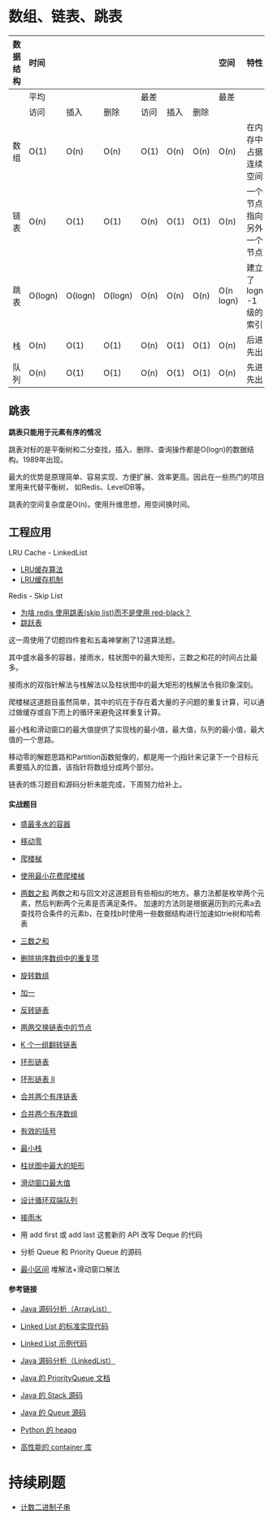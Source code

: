 # 数组、链表、跳表

| 数据结构 | 时间    |         |         |      |      |      | 空间      | 特性                     |
| -------- | :------ | ------- | ------- | ---- | ---- | ---- | :-------- | :----------------------- |
|          | 平均    |         |         | 最差 |      |      | 最差      |                          |
|          | 访问    | 插入    | 删除    | 访问 | 插入 | 删除 |           |                          |
| 数组     | O(1)    | O(n)    | O(n)    | O(1) | O(n) | O(n) | O(n)      | 在内存中占据连续空间     |
| 链表     | O(n)    | O(1)    | O(1)    | O(n) | O(1) | O(1) | O(n)      | 一个节点指向另外一个节点 |
| 跳表     | O(logn) | O(logn) | O(logn) | O(n) | O(n) | O(n) | O(n logn) | 建立了logn -1级的索引    |
| 栈       | O(n)    | O(1)    | O(1)    | O(n) | O(1) | O(1) | O(n)      | 后进先出                 |
| 队列     | O(n)    | O(1)    | O(1)    | O(n) | O(1) | O(1) | O(n)      | 先进先出                 |

## 跳表

**跳表只能用于元素有序的情况**

跳表对标的是平衡树和二分查找，插入、删除、查询操作都是O(logn)的数据结构。1989年出现。

最大的优势是原理简单、容易实现、方便扩展、效率更高。因此在一些热门的项目里用来代替平衡树，
如Redis、LevelDB等。

跳表的空间复杂度是O(n)。使用升维思想，用空间换时间。

## 工程应用

LRU Cache - LinkedList
- [LRU缓存算法](https://www.jianshu.com/p/b1ab4a170c3c)
- [LRU缓存机制](https://leetcode-cn.com/problems/lru-cache/)

Redis - Skip List
- [为啥 redis 使用跳表(skip list)而不是使用 red-black？](https://www.zhihu.com/question/20202931)
- [跳跃表](https://redisbook.readthedocs.io/en/latest/internal-datastruct/skiplist.html)

这一周使用了切题四件套和五毒神掌刷了12道算法题。

其中盛水最多的容器，接雨水，柱状图中的最大矩形，三数之和花的时间占比最多。

接雨水的双指针解法与栈解法以及柱状图中的最大矩形的栈解法令我印象深刻。

爬楼梯这道题目虽然简单，其中的坑在于存在着大量的子问题的重复计算，可以通过做缓存或自下而上的循环来避免这样重复计算。

最小栈和滑动窗口的最大值提供了实现栈的最小值，最大值，队列的最小值，最大值的一个思路。

移动零的解题思路和Partition函数挺像的，都是用一个j指针来记录下一个目标元素要插入的位置，该指针将数组分成两个部分。

链表的练习题目和源码分析未能完成，下周努力给补上。

#### 实战题目

- [盛最多水的容器](https://leetcode-cn.com/problems/container-with-most-water/)
- [移动零](https://leetcode-cn.com/problems/move-zeroes/)
- [爬楼梯](https://leetcode-cn.com/problems/climbing-stairs/)
- [使用最小花费爬楼梯](https://leetcode-cn.com/problems/min-cost-climbing-stairs/)
- [两数之和](https://leetcode-cn.com/problems/two-sum/)
     两数之和与回文对这道题目有些相似的地方。暴力法都是枚举两个元素，然后判断两个元素是否满足条件。
     加速的方法则是根据遍历到的元素a去查找符合条件的元素b，在查找b时使用一些数据结构进行加速如trie树和哈希表
- [三数之和](https://leetcode-cn.com/problems/3sum/)
- [删除排序数组中的重复项](https://leetcode-cn.com/problems/remove-duplicates-from-sorted-array/)
- [旋转数组](https://leetcode-cn.com/problems/rotate-array/)
- [加一](https://leetcode-cn.com/problems/plus-one/)

- [反转链表](https://leetcode-cn.com/problems/reverse-linked-list/)
- [两两交换链表中的节点](https://leetcode-cn.com/problems/swap-nodes-in-pairs/)
- [K 个一组翻转链表](https://leetcode-cn.com/problems/reverse-nodes-in-k-group/)
- [环形链表](https://leetcode.com/problems/linked-list-cycle)
- [环形链表 II](https://leetcode.com/problems/linked-list-cycle-ii)
- [合并两个有序链表](https://leetcode-cn.com/problems/merge-two-sorted-lists/)
- [合并两个有序数组](https://leetcode-cn.com/problems/merge-sorted-array/)

- [有效的括号](https://leetcode-cn.com/problems/valid-parentheses/)
- [最小栈](https://leetcode-cn.com/problems/min-stack/)
- [柱状图中最大的矩形](https://leetcode-cn.com/problems/largest-rectangle-in-histogram)
- [滑动窗口最大值](https://leetcode-cn.com/problems/sliding-window-maximum)
- [设计循环双端队列](https://leetcode.com/problems/design-circular-deque)
- [接雨水](https://leetcode.com/problems/trapping-rain-water/)
- 用 add first 或 add last 这套新的 API 改写 Deque 的代码
- 分析 Queue 和 Priority Queue 的源码

- [最小区间](https://leetcode-cn.com/problems/smallest-range-covering-elements-from-k-lists/) 堆解法+滑动窗口解法

#### 参考链接

- [Java 源码分析（ArrayList）](http://developer.classpath.org/doc/java/util/ArrayList-source.html) 
- [Linked List 的标准实现代码](http://www.geeksforgeeks.org/implementing-a-linked-list-in-java-using-class/) 
- [Linked List 示例代码](http://www.cs.cmu.edu/~adamchik/15-121/lectures/Linked%20Lists/code/LinkedList.java) 
- [Java 源码分析（LinkedList）](http://developer.classpath.org/doc/java/util/LinkedList-source.html) 

- [Java 的 PriorityQueue 文档](http://docs.oracle.com/javase/10/docs/api/java/util/PriorityQueue.html) 
- [Java 的 Stack 源码](http://developer.classpath.org/doc/java/util/Stack-source.html) 
- [Java 的 Queue 源码](http://fuseyism.com/classpath/doc/java/util/Queue-source.html) 
- [Python 的 heapq](http://docs.python.org/2/library/heapq.html) 
- [高性能的 container 库](http://docs.python.org/2/library/collections.html) 

# 持续刷题

- [计数二进制子串](https://leetcode-cn.com/problems/count-binary-substrings)
